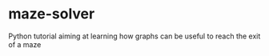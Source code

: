 # maze-solver
Python tutorial aiming at learning how graphs can be useful to reach the exit of a maze
